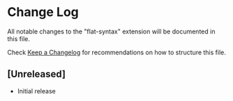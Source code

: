 # Change Log

All notable changes to the "flat-syntax" extension will be documented in this file.

Check [Keep a Changelog](http://keepachangelog.com/) for recommendations on how to structure this file.

## [Unreleased]

- Initial release
